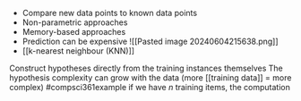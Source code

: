 - Compare new data points to known data points
- Non-parametric approaches
- Memory-based approaches
- Prediction can be expensive
![[Pasted image 20240604215638.png]]
- [[k-nearest neighbour (KNN)]]

Construct hypotheses directly from the training instances themselves
The hypothesis complexity can grow with the data (more [[training data]] = more complex)
#compsci361example if we have $n$ training items, the computation